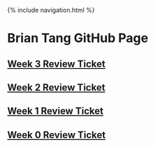 {% include navigation.html %}

# Brian Tang GitHub Page

## [Week 3 Review Ticket](https://github.com/bgt072105/curly-ladle/issues/5)

## [Week 2 Review Ticket](https://github.com/bgt072105/curly-ladle/issues/3)

## [Week 1 Review Ticket](https://github.com/bgt072105/curly-ladle/issues/2)

## [Week 0 Review Ticket](https://github.com/bgt072105/curly-ladle/issues/1)
